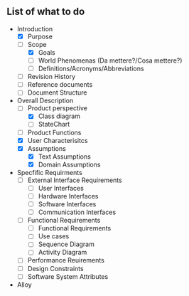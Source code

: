 ## List of what to do

- Introduction
	- [X] Purpose
	- [ ] Scope
		- [X] Goals
		- [ ] World Phenomenas (Da mettere?/Cosa mettere?)
		- [ ] Definitions/Acronyms/Abbreviations
	- [ ] Revision History
	- [ ] Reference documents
	- [ ] Document Structure
- Overall Description
	- [ ] Product perspective
		- [X] Class diagram
		- [ ] StateChart
	- [ ] Product Functions
	- [X] User Characterisitcs
	- [X] Assumptions
		- [X] Text Assumptions
		- [X] Domain Assumptions
- Specfific Requirments
	- [ ] External Interface Requirements
		- [ ] User Interfaces
		- [ ] Hardware Interfaces
		- [ ] Software Interfaces
		- [ ] Communication Interfaces
	- [ ] Functional Requirements
		- [ ] Functional Requirements
		- [ ] Use cases
		- [ ] Sequence Diagram
		- [ ] Activity Diagram
	- [ ] Performance Reuirements
	- [ ] Design Constraints
	- [ ] Software System Attributes
- Alloy
		
		
		